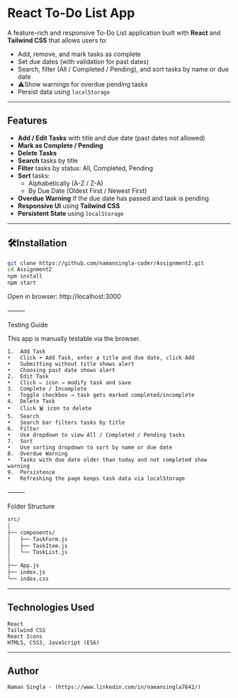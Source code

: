 # React To-Do List App

A feature-rich and responsive To-Do List application built with **React** and **Tailwind CSS** that allows users to:

- Add, remove, and mark tasks as complete
- Set due dates (with validation for past dates)
- Search, filter (All / Completed / Pending), and sort tasks by name or due date
- ⚠Show warnings for overdue pending tasks
- Persist data using `localStorage`

---

## Features

- **Add / Edit Tasks** with title and due date (past dates not allowed)
- **Mark as Complete / Pending**
- **Delete Tasks**
- **Search** tasks by title
- **Filter** tasks by status: All, Completed, Pending
- **Sort** tasks:
  - Alphabetically (A-Z / Z-A)
  - By Due Date (Oldest First / Newest First)
- **Overdue Warning** if the due date has passed and task is pending
- **Responsive UI** using **Tailwind CSS**
- **Persistent State** using `localStorage`

---

## 🛠Installation

```bash
git clone https://github.com/namansingla-coder/Assignment2.git
cd Assignment2
npm install
npm start
```

Open in browser: http://localhost:3000

⸻

Testing Guide

This app is manually testable via the browser.

    1.	Add Task
    •	Click + Add Task, enter a title and due date, click Add
    •	Submitting without title shows alert
    •	Choosing past date shows alert
    2.	Edit Task
    •	Click ✏️ icon → modify task and save
    3.	Complete / Incomplete
    •	Toggle checkbox → task gets marked completed/incomplete
    4.	Delete Task
    •	Click 🗑️ icon to delete
    5.	Search
    •	Search bar filters tasks by title
    6.	Filter
    •	Use dropdown to view All / Completed / Pending tasks
    7.	Sort
    •	Use sorting dropdown to sort by name or due date
    8.	Overdue Warning
    •	Tasks with due date older than today and not completed show warning
    9.	Persistence
    •	Refreshing the page keeps task data via localStorage

⸻

Folder Structure
```bash
src/
│
├── components/
│   ├── TaskForm.js
│   ├── TaskItem.js
│   └── TaskList.js
│
├── App.js
├── index.js
└── index.css
```
---
## Technologies Used
	React
	Tailwind CSS
	React Icons
	HTML5, CSS3, JavaScript (ES6)
---
## Author
	Naman Singla - (https://www.linkedin.com/in/namansingla7642/)

